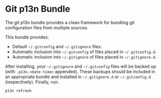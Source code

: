 # Git p13n Bundle

The git p13n bundle provides a clean framework for bundling git
configuration files from multiple sources.

This bundle provides:

* Default `~/.gitconfig` and `~/.gitignore` files.
* Automatic inclusion into `~/.gitconfig` of files placed in
  `~/.gitconfig.d`.
* Automatic inclusion into `~/.gitignore` of files placed in
  `~/.gitignore.d`.

After installing, your `~/.gitignore` and `~/.gitconfig` files will
be backed up (with `.p13n.<date-time>` appended). These backups should
be included in an appropriate bundle and installed in `~/.gitignore.d`
or `~/.gitconfig.d` (respectively). Finally, run:

    p13n refresh
